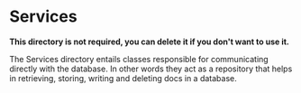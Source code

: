 # Services

**This directory is not required, you can delete it if you don't want to use it.**

The Services directory entails classes responsible for communicating directly with the database. In other words they act as a repository that helps in retrieving, storing, writing and deleting docs in a database. 